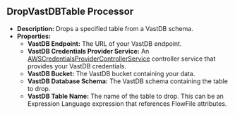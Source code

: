 ## DropVastDBTable Processor

   * **Description:** Drops a specified table from a VastDB schema.
   * **Properties:**
     * **VastDB Endpoint:** The URL of your VastDB endpoint.
     * **VastDB Credentials Provider Service:** An [AWSCredentialsProviderControllerService](https://nifi.apache.org/docs/nifi-docs/components/org.apache.nifi/nifi-aws-nar/2.0.0-M4/org.apache.nifi.processors.aws.credentials.provider.service.AWSCredentialsProviderControllerService/index.html) controller service that provides your VastDB credentials.
     * **VastDB Bucket:** The VastDB bucket containing your data.
     * **VastDB Database Schema:** The VastDB schema containing the table to drop.
     * **VastDB Table Name:** The name of the table to drop. This can be an Expression Language expression that references FlowFile attributes.